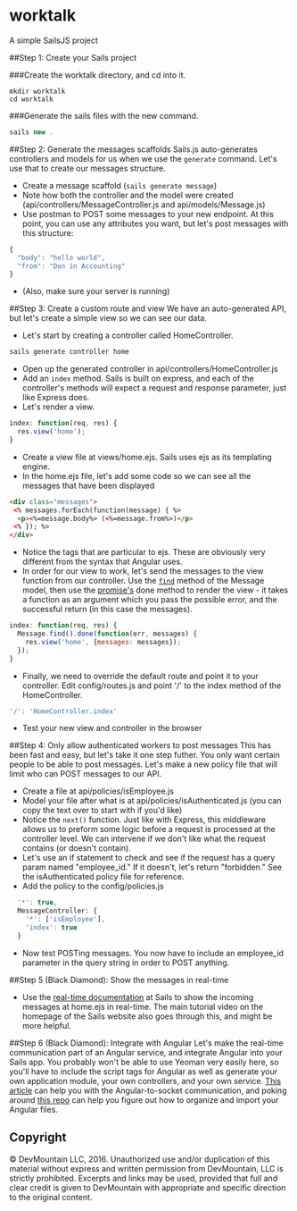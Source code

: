 worktalk
==========

A simple SailsJS project

##Step 1: Create your Sails project

###Create the worktalk directory, and cd into it.

```javacript
mkdir worktalk
cd worktalk
```

###Generate the sails files with the new command.

```javascript
sails new .
```

##Step 2: Generate the messages scaffolds
Sails.js auto-generates controllers and models for us when we use the `generate` command. Let's use that to create our messages structure.
* Create a message scaffold (`sails generate message`)
* Note how both the controller and the model were created (api/controllers/MessageController.js and api/models/Message.js)
* Use postman to POST some messages to your new endpoint. At this point, you can use any attributes you want, but let's post messages with this structure:

```javascript
{
  "body": "hello world",
  "from": "Don in Accounting"
}
```
* (Also, make sure your server is running)

##Step 3: Create a custom route and view
We have an auto-generated API, but let's create a simple view so we can see our data.
* Let's start by creating a controller called HomeController.

```javascript
sails generate controller home
```
* Open up the generated controller in api/controllers/HomeController.js
* Add an `index` method. Sails is built on express, and each of the controller's methods will expect a request and response parameter, just like Express does.
* Let's render a view.

```javascript
index: function(req, res) {
  res.view('home');
}
```
* Create a view file at views/home.ejs. Sails uses ejs as its templating engine.
* In the home.ejs file, let's add some code so we can see all the messages that have been displayed

```html
<div class="messages">
 <% messages.forEach(function(message) { %>
  <p><%=message.body%> (<%=message.from%>)</p>
 <% }); %>
</div>
```
* Notice the tags that are particular to ejs. These are obviously very different from the syntax that Angular uses.
* In order for our view to work, let's send the messages to the view function from our controller. Use the [`find`](http://sailsjs.org/#!documentation/models) method of the Message model, then use the [promise's](http://blog.mediumequalsmessage.com/promise-deferred-objects-in-javascript-pt1-theory-and-semantics) done method to render the view - it takes a function as an argument which you pass the possible error, and the successful return (in this case the messages).

```javascript
index: function(req, res) {
  Message.find().done(function(err, messages) {
    res.view('home', {messages: messages});
  });
}
```
* Finally, we need to override the default route and point it to your controller. Edit config/routes.js and point '/' to the index method of the HomeController.

```javascript
'/': 'HomeController.index'
```
* Test your new view and controller in the browser

##Step 4: Only allow authenticated workers to post messages
This has been fast and easy, but let's take it one step futher. You only want certain people to be able to post messages. Let's make a new policy file that will limit who can POST messages to our API.
* Create a file at api/policies/isEmployee.js
* Model your file after what is at api/policies/isAuthenticated.js (you can copy the text over to start with if you'd like)
* Notice the `next()` function. Just like with Express, this middleware allows us to preform some logic before a request is processed at the controller level. We can intervene if we don't like what the request contains (or doesn't contain).
* Let's use an if statement to check and see if the request has a query param named "employee_id." If it doesn't, let's return "forbidden." See the isAuthenticated policy file for reference.
* Add the policy to the config/policies.js

```javascript
  '*': true,
  MessageController: {
    '*': ['isEmployee'],
    'index': true
  }
```
* Now test POSTing messages. You now have to include an employee_id parameter in the query string in order to POST anything.

##Step 5 (Black Diamond): Show the messages in real-time
* Use the [real-time documentation](http://sailsjs.org/#!documentation/sockets) at Sails to show the incoming messages at home.ejs in real-time. The main tutorial video on the homepage of the Sails website also goes through this, and might be more helpful.

##Step 6 (Black Diamond): Integrate with Angular
Let's make the real-time communication part of an Angular service, and integrate Angular into your Sails app. 
You probably won't be able to use Yeoman very easily here, so you'll have to include the script tags for Angular as well as generate your own application module, your own controllers, and your own service. [This article](http://www.html5rocks.com/en/tutorials/frameworks/angular-websockets/) can help you with the Angular-to-socket communication, and poking around [this repo](https://github.com/levid/angular-sails-socketio-mongo-demo) can help you figure out how to organize and import your Angular files.

## Copyright

© DevMountain LLC, 2016. Unauthorized use and/or duplication of this material without express and written permission from DevMountain, LLC is strictly prohibited. Excerpts and links may be used, provided that full and clear credit is given to DevMountain with appropriate and specific direction to the original content.
